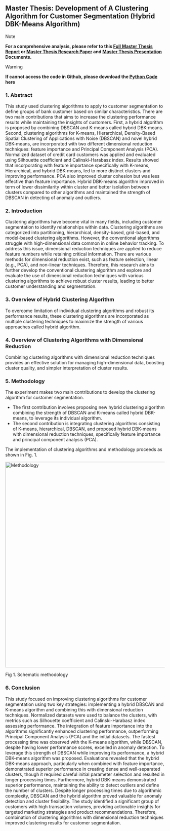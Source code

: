 ## Master Thesis: Development of A Clustering Algorithm for Customer Segmentation (Hybrid DBK-Means Algorithm)

[thesisreport]: https://drive.google.com/file/d/1yJH8h5PZeIz7-jC3Ta8iq4yigI7dSwVr/view?usp=sharing

[thesispaper]: https://drive.google.com/file/d/1u-UkXu_BITWIKMxV18zjseE58xik60gH/view?usp=sharing

[thesispresent]: https://drive.google.com/file/d/1VPMSSxNwDCyeA4Rj4DSJkFjhi91oRezi/view?usp=sharing

>[!NOTE]
**For a comprehensive analysis, please refer to this [Full Master Thesis Report][thesisreport] or [Master Thesis Research Paper][thesispaper] and [Master Thesis Presentation][thesispresent] Documents.**

[thesiscode]: https://drive.google.com/drive/folders/1u74N3MmvbAQb88wW-any42P3bhVCaAyB?usp=sharing

>[!WARNING]
**If cannot access the code in Github, please download the [Python Code][thesiscode] here**

### 1. Abstract

This study used clustering algorithms to apply to customer segmentation to define groups of bank customer based on similar characteristics. There are two main contributions that aims to increase the clustering performance results while maintaining the insights of customers. First, a hybrid algorithm is proposed by combining DBSCAN and K-means called hybrid DBK-means.  Second, clustering algorithms for K-means, Hierarchical, Density-Based Spatial Clustering of Applications with Noise (DBSCAN) and novel hybrid DBK-means, are incorporated with two different dimensional reduction techniques: feature importance and Principal Component Analysis (PCA). Normalized dataset of credit card customers was applied and evaluated using Silhouette coefficient and Calinski-Harabasz index. Results showed that incorporating with feature importance specifically with K-means, Hierarchical, and hybrid DBK-means, led to more distinct clusters and improving performance. PCA also improved cluster cohesion but was less effective than feature importance. Hybrid DBK-means algorithm improved in term of lower dissimilarity within cluster and better isolation between clusters compared to other algorithms and maintained the strength of DBSCAN in detecting of anomaly and outliers.

### 2. Introduction

Clustering algorithms have become vital in many fields, including customer segmentation to identify relationships within data. Clustering algorithms are categorized into partitioning, hierarchical, density-based, grid-based, and model-based clustering algorithms. However, the conventional algorithms struggle with high-dimensional data common in online behavior tracking. To address this issue, dimensional reduction techniques are applied to reduce feature numbers while retaining critical information. There are various methods for dimensional reduction exist, such as feature selection, linear (e.g., PCA), and non-linear techniques. Therefore, this research aims to further develop the conventional clustering algorithm and explore and evaluate the use of dimensional reduction techniques with various clustering algorithms to achieve robust cluster results, leading to better customer understanding and segmentation.

### 3. Overview of Hybrid Clustering Algorithm

To overcome limitation of individual clustering algorithms and robust its performance results, these clustering algorithms are incorporated as multiple clustering techniques to maximize the strength of various approaches called hybrid algorithm. 

### 4. Overview of Clustering Algorithms with Dimensional Reduction

Combining clustering algorithms with dimensional reduction techniques provides an effective solution for managing high-dimensional data, boosting cluster quality, and simpler interpretation of cluster results. 

### 5. Methodology

The experiment makes two main contributions to develop the clustering algorithm for customer segmentation. 

- The first contribution involves proposing new hybrid clustering algorithm combining the strength of DBSCAN and K-means called hybrid DBK-means, to leverage its individual algorithm.
- The second contribution is integrating clustering algorithms consisting of K-means, hierarchical, DBSCAN, and proposed hybrid DBK-means with dimensional reduction techniques, specifically feature importance and principal component analysis (PCA).

The implementation of clustering algorithms and methodology proceeds as shown in Fig. 1. 

<img width="649" alt="Methodology" src="https://github.com/thanita-evj/Data-Science/assets/145984336/bb74fe25-aa00-446a-983f-550270f4be83">

Fig 1. Schematic methodology

### 6. Conclusion

This study focused on improving clustering algorithms for customer segmentation using two key strategies: implementing a hybrid DBSCAN and K-means algorithm and combining this with dimensional reduction techniques. Normalized datasets were used to balance the clusters, with metrics such as Silhouette coefficient and Calinski-Harabasz index assessing performance. The integration of feature importance into the algorithms significantly enhanced clustering performance, outperforming Principal Component Analysis (PCA) and the initial datasets. The fastest processing time was observed with the K-means algorithm, while DBSCAN, despite having lower performance scores, excelled in anomaly detection. To leverage this strength of DBSCAN while improving its performance, a hybrid DBK-means algorithm was proposed. Evaluations revealed that the hybrid DBK-means approach, particularly when combined with feature importance, demonstrated superior performance in creating dense and well-separated clusters, though it required careful initial parameter selection and resulted in longer processing times. Furthermore, hybrid DBK-means demonstrated superior performance, maintaining the ability to detect outliers and define the number of clusters. Despite longer processing times due to algorithmic complexity, DBSCAN and the hybrid algorithm proved valuable for anomaly detection and cluster flexibility. The study identified a significant group of customers with high transaction volumes, providing actionable insights for targeted marketing strategies and product recommendations. Therefore, combination of clustering algorithms with dimensional reduction techniques improved clustering results for customer segmentation. 



